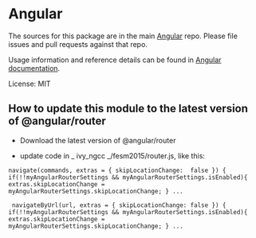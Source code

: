 
# Angular

  

The sources for this package are in the main [Angular](https://github.com/angular/angular) repo. Please file issues and pull requests against that repo.

  

Usage information and reference details can be found in [Angular documentation](https://angular.io/docs).

  

License: MIT

## How to update this module to the latest version of @angular/router

- Download the latest version of @angular/router

- update code in _ ivy_ngcc _/fesm2015/router.js, like this:

`navigate(commands, extras = { skipLocationChange:  false }) {
 if(!!myAngularRouterSettings && myAngularRouterSettings.isEnabled){ extras.skipLocationChange = myAngularRouterSettings.skipLocationChange; }
 ...`

` navigateByUrl(url, extras = { skipLocationChange: false }) { if(!!myAngularRouterSettings && myAngularRouterSettings.isEnabled){ extras.skipLocationChange = myAngularRouterSettings.skipLocationChange; }
 ...`